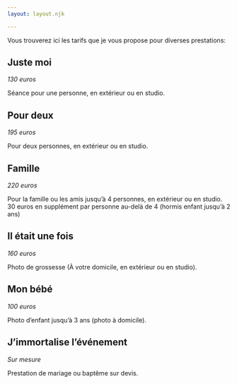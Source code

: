 ```yaml
---
layout: layout.njk

---
```

Vous trouverez ici les tarifs que je vous propose pour diverses prestations:

## Juste moi

_130 euros_

Séance pour une personne, en extérieur ou en studio.

## Pour deux

_195 euros_

Pour deux personnes, en extérieur ou en studio.

## Famille

_220 euros_

Pour la famille ou les amis jusqu’à 4 personnes, en extérieur ou en studio. 30 euros en supplément par personne au-delà de 4 (hormis enfant jusqu’à 2 ans)

## Il était une fois

_160 euros_

Photo de grossesse (À votre domicile, en extérieur ou en studio).

## Mon bébé

_100 euros_

Photo d’enfant jusqu’à 3 ans (photo à domicile).

## J’immortalise l’événement

_Sur mesure_

Prestation de mariage ou baptême sur devis.